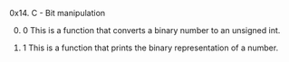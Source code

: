 0x14. C - Bit manipulation

0. 0
This is a function that converts a binary number to an unsigned int.

1. 1
This is a function that prints the binary representation of a number.

